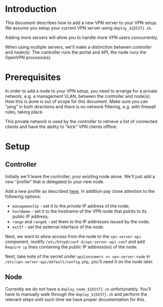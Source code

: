 # Introduction

This document describes how to add a new VPN server to your VPN setup. We 
assume you setup your current VPN server using `deploy_${DIST}.sh`.

Adding more servers will allow you to handle more VPN users concurrently.

When using multiple servers, we'll make a distinction between _controller_ and
_node(s)_. The controller runs the portal and API, the node runs the OpenVPN 
process(es).

# Prerequisites

In order to add a node to your VPN setup, you need to arrange for a private
network, e.g. a management VLAN, between the controller and node(s). How this 
is done is out of scope for this document. Make sure you can "ping" in both 
directions and there is no network filtering, e.g. with firewall rules, taking 
place.

This private network is used by the controller to retrieve a list of connected
clients and have the ability to "kick" VPN clients offline.

# Setup

## Controller

Initially we'll leave the controller, your existing node alone. We'll just add
a new "profile" that is delegated to your new node.

Add a new profile as described [here](MULTI_PROFILE.md). In addition pay close
attention to the following options:

* `managementIp` - set it to the _private_ IP address of the node;
* `hostName` - set it to the hostname of the VPN node that points to its 
  public IP address;
* `range` and `range6` - set them to the IP addresses issued by the node;
* `extIf` - set the external interface of the _node_.

Next, we want to allow access from the node to the `vpn-server-api` component, 
modify `/etc/httpd/conf.d/vpn-server-api.conf` and add `Require ip` lines 
containing the _public_ IP address(es) of the node.

Next, take note of the secret under `apiConsumers => vpn-server-node` in 
`/etc/vpn-server-api/default/config.php`, you'll need it on the node
later.

## Node

Currently we do not have a `deploy_node_${DIST}.sh` unfortunately. You'll have
to manually walk through the `deploy_${DIST}.sh` and perform the relevant steps
until such time we have proper documentation for this.
